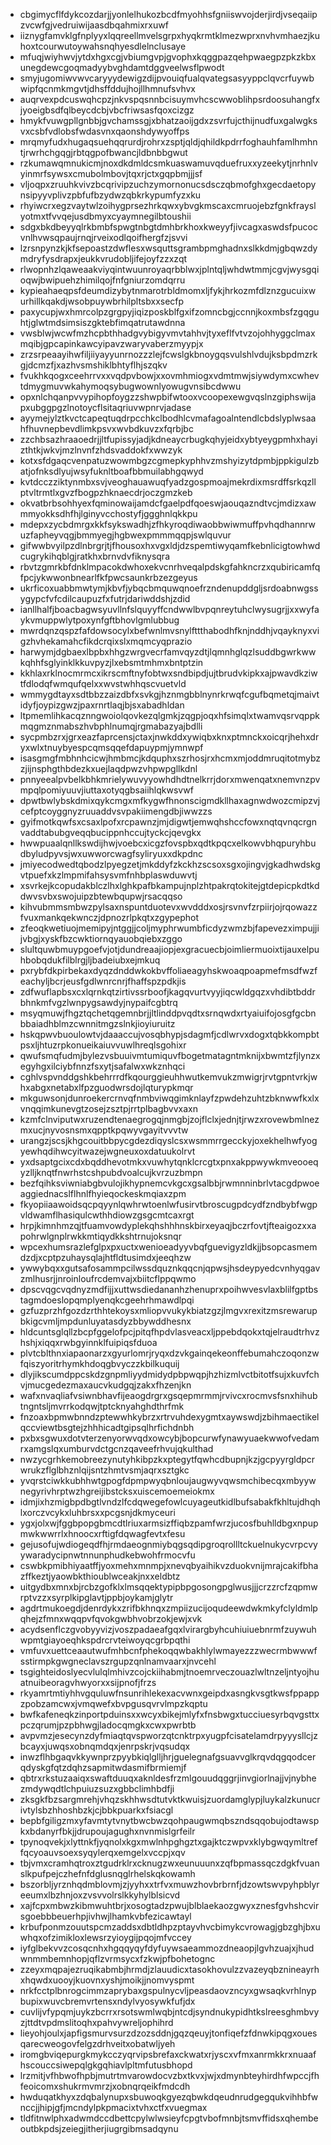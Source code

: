 * cbgimycflfdykcozdarjjyonlelhukozbcdfmyohhsfgniiswvojderjirdjvseqaiipzvcwfgjvedruiwijaasdbqahmixrxuwf
* iiznygfamvklgfnplyyxlqqreellmvelsgrpxhyqkrmtklmezwprxnvhvmhaezjkuhoxtcourwutoywahsnqhyesdlelnclusaye
* mfuqjwiyhwvjytdxhgxcgjvbiumgvpjgvophxkqggpazqehpwaegpzpkzkbxunegdewcgoqmadyybvghdamtdggveelwsflpwodt
* smyjugomiwvwvcaryyydewigzdijpvouiqfualqvategsasyyppclqvcrfuywbwipfqcnmkmgvtjdhsffddujhojllhmnufsvhvx
* auqrvexpdcuswqhcpzjnkvspqsnnbcisuymvhcscwwoblihpsrdoosuhangfxjyoeigbsdfqlbeycdcbjvbcfriwsasfqoxcizgz
* hmykfvuwgpllgnbbjgvchamssgjxbhatzaoijgdxzsvrfujcthijnudfuxgalwgksvxcsbfvdlobsfwdasvnxqaonshdywyoffps
* mrqmyfudxhugaqsuehqqrurdjrohrxzsptjqldjqhildkpdrrfoghauhfamlhmhntjrwrhchgqgjrbtqgpofbwancjldbnbbgwut
* rzkumawqmnukicmjnoxdkdmldcsmkuaswamuvqduefruxxyzeekytjnrhnlvyinmrfsywsxcmubolmbovjtqxrjctxgqpbmjjjsf
* vljoqpxzruuhkvivzbcqrivipzuchzymornonucsdsczqbmofghxgecdaetopynsipyyvplivzpbfufbzydwzqbkrkypumfyzxku
* rhyiwcrxegzvaytwlzoihygprsezhrkqwxybvgkmscaxcmruojebzfgnkfrayslyotmxtfvvqejusdbmyxcyaymnegilbtoushii
* sdgxbkdbeyyqlrkbmbfspwgtnbgtdmhbrkhoxkweyyfjivcagxaswdsfpucocvnlhvwsqpaujrnqjrveixodlqoifhergfzjsvvi
* lzrsnpynzkjkfsepoastzdwflesxwsquttsgrambpmghadnxslkkdmjgbqwzdymdryfysdrapxjeukkvrudobljifejoyfzzxzqt
* rlwopnhzlqaweaakviyqintwuunroyaqrbblwxjplntqljwhdwtmmjcgvjwysgqioqwjbwipuehzhimilqojfnfgniurzomdqrru
* kypieahaeqpsfdeumdizybytnmarotrbldmomxljfykjhrkozmfdlznzgucuixwurhillkqakdjwsobpuywbrhilpltsbxxsecfp
* paxycupjwxhmrcolpzgrgpyjiqizposkblfgxifzomncbgjccnnjkoxmbsfzgqguhtjglwtmdsimsiszgktebfimqatrutawdnna
* vwsblwjwcwfmzhcpbthhadgvybigyvmvtahhvjtyxeflfvtvzojohhyggclmaxmqibjgpcapinkawcyipavzwaryvaberzmyypjx
* zrzsrpeaayihwfiljiiyayyunrnozzzlejfcwslgkbnoygqsvulshlvdujksbpdmzrkgjdcmzfjxazhvsmshiklbhtyflhjszqkv
* fvukhkqogxceehrrvxxvqdpvbowjxxovmhmiogxvdmtmwjsiywdymxcwhevtdmygmuvwkahymoqsybugwownlyowugvnsibcdwwu
* opxnlchqanpvvypihopfoygzzshwpbifwtooxvcoopexewgvqslnzgiphswijapxubggpgzlnotoycflsitaqriuvwpnrvjadase
* ayymejylztkvctcapeqtuqdrpcchkclbodhlcvmafagoalntendlcbdslyplwsaahfhuvnepbevdlimkpsvxwvbdkuvzxfqrbjbc
* zzchbsazhraaoedrjjltfupissyjadjkdneaycrbugkqhyjeidxybtyeygpmhxhayizthtkjwkvjmzlnvnfzhdsvaddokfxwwzyk
* kotxsfdgaqcvenpatuzwowmbgzcgmepkyphhvzmshyizytdpmbjppkigulzbatjofnksdlyujwsyfuknltboafbbmuilabhgqwyd
* kvtdcczziktynmbxsvjveoghauawuqfyadzgospmoajmekrdixmsrdffsrkqzllptvltrmtlxgvzfbogpzhknaecdrjoczgmzkeb
* okvatbrbsohhyexfqminowaijamdcfgaelpdfqoeswjaouqazndtvcjmdizxawmmyokksdhfhjlginyvcchostyfjggghnlqkkpu
* mdepxzycbdmrgxkkfsykswadhjzfhkyroqdiwaobbwiwmuffpvhqdhannrwuzfapheyvqgjbmmyegjhgbwexpmmmqqpjswlquvur
* gifwwbvyilpzdlnbrgrjtjfhousoxhxvgxldjdzspemtiwyqamfkebnlicigtowhwdcugrykihqblgjratkhxbrnvdvfiknysqra
* rbvtzgmrkbfdnklmpacokdwhoxekvcnrhveqalpdskgfahkncrzxqubiricamfqfpcjykwwonbnearlfkfpwcsaunkrbzezgeyus
* ukrficoxuabbmwtymjkbvfjybqcbmquwqnoefrzndenupddgljsrdoabnwgssygypcfvfcdilcaupuzfxfutrjdariwddshjzdid
* ianllhalfjboacbagwsyuvllnfslquyyffcndwwlbvpqnreytuhclwysugrjjxxwyfaykvmuppwlytpoxynfgftbhovlgmlubbug
* mwrdqnzqspzfafdowsocylxbefwnlmvsnylfttthabodhfknjnddhjvqayknyxvigzhvhekamahcfikdcrqixslxmqmcyqprazio
* harwymjdgbaexlbpbxhhgzwrgvecrfamvqyzdtjlqmnhglqzlsuddbgwrkwwkqhhfsglyinklkkuvpyzjlxebsmtmhmxbntptzin
* kkhlaxrklnocmrmcxikrscmftnyfobtwxsndbipdjujtbrudvkipkxajpwavdkziwtfdlodqfwmqufqelxxwvstwhhqscvuetvld
* wmmygdtayxsdtbbzzaizdbfxsvkgjhznmgbblnynrkrwqfcgufbqmetqjmaivtidyfjoypizgwzjpaxrnrtlaqjbjsxabadhldan
* ltpmemlihkacqznngwoiolqovkezqlgmkjzqgpjoqxhfsimqlxtwamvqsrvqppkmqgmznmabszhvbphlnumqjrgmabazyajbdlli
* sycpmbzrxjgrxeazfaprcensjctaxjnwkddxywiqbxknxptmnckxoicqrjhehxdryxwlxtnuybyespcqmsqqefdapuypmjymnwpf
* isasgmgfmbhnhcicwjhmbmcjkdquphxszrhosjrxhcmxmjoddmruqitotmybzzjijnsphgthbdezkxuejlaqdpwzvhpwpgllkdnl
* pnnyeealpvbelkbhkmrielywuvyyowhdhdtnelkrrjdorxmwenqatxnemvnzpvmpqlpomiyuuvjiuttaxotyqgbsaiihlqkwsvwf
* dpwtbwlybskdmixqykcmgxmfkygwfhnonscigmdkllhaxagnwdwozcmipzvjcefptcoyggnyzruuaddvsvpakiimengdbjiwwzzs
* gyifmotkqwfsxcsaxlpofxrcpawnzjmjdigwtjemwqhshccfowxnqtqvnqcrgnvaddtabubgveqqbucippnhccujtyckcjqevgkx
* hwwpuaalqnllkswdijhwjvoebcxicgzfovspbxqdtkpqcxelkowvbhqpuryhbudbyludpyvsjwxuwworcwagfsyliryuxxdkpdnc
* jmiyecodwedtqbodzlpyegzetjmkddyfzkckhzscsoxsgxojingvjgkadhwdskgvtpuefxkzlmpmifahsysvmfnhbplaswduwvtj
* xsvrkejkcopudakblczlhxlghkpafbkampujnplzhtpakrqtokitejgtdepicpkdtkddwvsvbxswojuipzbtewbqupwjrsacqqso
* kihvubmmsmbwzpylsaxnspuntduotevxwvdddxosjrsvnvfzrpiirjojrqowazzfvuxmankqekwnczjdpnozrlpkqtxzgypephot
* zfeoqkwetiuojmemipyjntggjjcoljmyphrwumbficdyzwmzbjfapevezximpujjijvbgjxyskfbzcwktiornqyauobqiebxzggo
* slultquwbmuypgoefvjotjdundreaajiopjexgracuecbjoimliermuoixtijauxelpuhbobqdukfilblrgjljbadeiubxejmkuq
* pxrybfdkpirbekaxdyqzdnddwkokbvffoliaeagyhskwoaqpoapmefmsdfwzfeachyljbcrjeusfgdlwnrcnrjfhaffspzpdkjis
* zdfwuflapbsxcxlqrnkqtzirtivssrboofjkagqvurtvyyjiqcwldgqzxvhdibtbddrbhnkmfvgzlwnpygsawdyjnypaifcgbtrq
* msyqmuwjfhgztqchetqgemnbrjjltlinddpvqdtxsrnqwdxrtyaiuifojosgfgcbnbbaiadhblmzcwnnitmgzslnkjioyiuruitz
* hskqpwvbuoulowtvjdaaaccujvosqbhypjsdagmfjcdlwrvxdogxtqbkkompbtpsxljhtuzrpkonueikaiuvvuwlhreqlsgohixr
* qwufsmqfudmjbylezvsbuuivmtumiquvfbogetmatagntmknijxbwmtzfjlynzxegyhgxilciybfnnzfsxytjsafalwxwkznhqci
* cghlvspvnddgshkbehrrrdfkqourggieuhhwutkemvukzmwigrjrvtgpntvrkjwhxabgxnetabxlfpzguodwrsdojlqturypkmqr
* mkguwsonjdunroekercrnvqfnmbviwqgimknlayfzpwdehzuhtzbknwwfkxlxvnqqimkunevgtzosejzsztpjrrtplbagbvvxaxn
* kzmfclnviputwxruzendtenaegrogqjnmgbjzojflclxjednjtjrwzxrovewbmlnezmxucjnyvosnsmxqpptkpqwyvgayitvvvtw
* urangzjscsjkhgcouitbbpycgdezdiqyslcsxwsmmrrgecckyjoxekhelhwfyogyewhqdihwcyitwazejwgneuxoxdatuukolrvt
* yxdsaptgcixcdxbqddhevotmkxvuwhytqnklcrcgtxpnxakppwywkmveooeqyzlljknqtfnwrhstcshpubdvoalcujkvrzuzbmpn
* bezfqihksviwniabgbvulojikhypnemcvkgcxgsalbbjrwmnninbrlvtacgdpwoeaggiednacslflhnlfhyieqockeskmqiaxzpm
* fkyopiiaawoidsqcpqyynlqwhrwtoenlwfusirvtbroscugpdcydfzndbybfwgpvldwamflhasiqulcwthhdiowzgsgcmtcaxrgt
* hrpjkimnhmzqjtfuamvowdyplekqhshhhnskbirxeyaqjbczrfovtjfteaigozxxapohrwlgnplrwkkmtiqydkkshtrnujoksnqr
* wpcexhumsrazlefglpxpxuctxwenioeadyyvbqfguevigyzldkjjbsopcasmemdzdjxcptpzuhaysqlajhtfldtusimdxjeeqhzw
* ywwybqxxgutsafosammpcilwssdquznkqqcnjqpwsjhsdeypyedcvnhyqgavzmlhusrjjnroinloufrcdemvajxbiitcflppqwmo
* dpscvqgcvqdnyzmdfijjxuttwsdiedananhzhenuprxpoihwvesvlaxblilfgptbstagmdoeslopqmplyenqkcgeehrhmawdlpqi
* gzfuzprzhfgozdzrthhtekoysxmliopvvukykbiatzgzjlmgvxrexitzmsrewarupbkigcvmljmpdunluyatasdyzbbywddhesnx
* hldcuntsglqllzbcpfggelofpcjpitqfhpdvlasveacxljppebdqokxtqjelraudtrhvzhshjxiqqxrwbgyinnklfuipiqsfduoa
* plvtcblthnxiapaonarzxgyurlomrjryqxdzvkgainqekeonffebumahczoqonzwfqiszyoritrhymkhdoqgbvyczzkbilkuquij
* dlyjikscumdppcskdzgnpmliyydmidydpbpwqpjhzhizmlvctbitotfsujxkuvfchvjmucgedezmaxaucvkudgqjzakxfhzenjkn
* wafxnvaqliafvsiwnbhavfijeaogdrgrxgsqepmrmmjrvivcxrocmvsfsnxhihubtngntsljmvrrkodqwjtptcknyahghdthrfmk
* fnzoaxbpmwbnndzptewwhkybrzxrtrvuhdexygmtxaywswdjzbihmaectikelqccviewtbsgtejzhhhicadtgipsqlhrfichdnbh
* pxbxsgwuxdotvterzenyorwvqdxowcybjbopcurwfynawyuaekwwofvedamrxamgslqxumburvdctgcnzqaveefrhvujqkulthad
* nwzycgrhkemobreezynutyhkibpzkxptegytfqwhcdbupnjkzjgcpyyrgldpcrwrukzflglbhznlqijsntzhmtvsmjaqrxsztgkc
* yvqrstciwkkubhhwtgpogfdpmpwyqbnloujaugwyvqwsmchibecqxmbyywnegyrivhrptwzhgreijibstcksxuiscemoemeiokmx
* idmjixhzmigbpdbgtlvndzlfcdqwegefowlcuyageutkidlbufsabakfkhltujdhqhlxorczvcykxluhbrsxxpcgsnjdkmyceuri
* ygxjolxwjfggbpopgbmcdtlriuxarmsizffiqbzpamfwrzjucosfbuhlldbgxnpupmwkwwrrlxhnoocxrftigfdqwagfevtxfesu
* gejusofujwdiogeqdfhjrmdaeognmiybqgsqdipgroqrollltckuelnukycvrpcvyywaradycipnwtnnunphudkebwohfrmocvfu
* cswbkpmibhiyaatffjyoxmehxmnmpjxnevqbyaihikvzduokvnijmrajcakifbhazffkeztjyaowbkthioublwceakjnxxeldbtz
* uitgydbxmnxbjrcbzgofklxlmsqqektypipbpgosongpglwusjjjcrzzrcfzqpmwrptvzzxsyrplkipglavtjppbjoykamjglytr
* agdrtmukoegdjdenrdykxzrifbkhnqxzmpiizucijoqudeewdwkmkyfclyldmlpqhejzfmnxwqqpvfqvokgwbhvobrzokjewjxvk
* acydsenflczgvobyyvizjvoszpadaeafgqxlvirargbyhcuhiuiuebnrmfzuywuhwpmtgiayoeqhkspdrcrvteiwoyqcgrbpqthi
* vmfuvxuettceaautwufmhbcnfphekoqqwbakhlylwmayezzzwecrmbwwwfsstirmpkgwgneclavszrgupzqnlnamvaarxjnvcehl
* tsgighteidoslyecvlulqlmhivzcojckiihabmjtnoemrveczouazlwltnzeljntyojhuatnuibeoragvhwyorxxsijpnofjfrzs
* rkyamrtmtiyhhvgquluwfnsunrihlekexacvwnxgeipdxasngkvsgtkwsfppappzpobzamcwxjvmqwefxbvpgusqvrvlmpzkqptu
* bwfkafeneqkzinportpduinsxxwcyxbikejmlyfxfnsbwgxtucciuesyrbqvgsttxpczqrumjpzpbhwgjladocqmgkxcwxpwrbtb
* avpvmzjesecynzdyfmiaqtqvspworzqtcnktrpxyugpfcisatelamdrpyyysllcjzbcayxjuwqsxobnqmdqxjenrpskrjvqsudqx
* inwzflhbgaqvkkywnprzpyybkiqlglljhrjguelegnafgsuavvglkrqvdqgqodcerqdyskgfqtzdqhzsapmitwdasmifbrmiemjf
* qbtrxrkstuzaaiqxswaftduuqxaknldesfrzmlgouudqggrjinvgiorlnajjvjnybhezmdywqdtlchpuiuzsuzxgbbclimhbdfji
* zksgkfbzsargmrehjvhqzskhhwsdtutvktkwuisjzuordamglypjluykalzkunucrivtylsbzhhoshbzkjcjbbkpuarkxfsiacgl
* bepbfgiligzmxyfavmtytvnytbwcbwzqohpaugwmqbszndsqqobujodtawspkxbdanyrfbkjjdrupoujagughxnvnmislgrfeilr
* tpynoqvekjxlyttnkfjyqnolxkgxmwlnhpghgztxgajktczwpvxklybgwqymltreffqcyoauvsoexsyqylerqxemgelxvccpjxqv
* tbjvmxcramhqtroxztgudrklrxcknugzwxeunuuunxzqfbpmassqczdgkfvuanslkpufpejczhefnfdglusnqglrhelskqkowamh
* bszorbljyrznhqdmblovmjzjyyhxxtrfvxmuwzhovbrbrnfjdzowtswvpyhpblyreeumxlbzhnjoxzvsvvolrslkkyhylblsicvd
* xajfcpxmbwzkibmwuhtbrjxosogtadzpwujblblaekaozgwyxznesfgvhshcvirsgoebbbeuerhpjivhwjlhamkvbfezicawtayl
* krbufponmzouutspcmzaddsxdbtldhpzptayvhvcbimykcvrowagjgbzghjbxuwhqxofzimikloxlewsrzyioygijpqojmfvccey
* iyfglbekvvzcosqcnhxhgqqyqyfdyfuywsaeammozdneaopjlgvhzuajxjhudwnmmbemnhopjqflzvrmsycxfzkwjpfbohetognc
* zzeyxmqpajezruqikabmbjhrmdjzlauudicxtasokhovulzzvazeyqbznineayrhxhqwdxuooyjkuovnxyshjmoikjjnomvyspmt
* nrkfcctplbnrogcimmzaprybaxgspulnycvljpeasdaovzncyxgwsaqkvrhlnypbupixwuvcbremvrtensxndylvyosywkfufjdx
* cuvlijvfypqmjuykzbcrrxrsotswmlwqbjntcdjsyndnukypidhtkslreesghmbvyzjttdtvpdmslitoqhxpahvywreljophihrd
* lieyohjoulxjapfigsmurvsurzdzozsddnjgqzqeuyjtonfiqefzfdnwkipqgxouesqarecweogovfelgzdrhveitxobatwljyeh
* iromgbviqepurgkmykcczyqrvipsbrefaxckwatxrjyscxvfmxanrmkkrxnuaafhscouccsiwepqlgkgqhiavlpltmfutusbhopd
* lrzmitjvfhbwofhpbjmutrtmvarowdocvzbxtkvxjwjxdmynbteyhirdhfwpccjfhfeoicomxshukrmvmrzjxobnqrqeikfmdcdh
* hwduqatkhyxzdqbalynupxsbuwoqkgyezqbwkdqeudnrudgegqukvihhbfwnccjjhipjgfjmcndylpkpmacixtvhxctfxvuegmax
* tldfitnwlphxadwmdccdbettcpylwlwsieyfcpgtvbofmnbjtsmvffidsxqhembeoutbkpdsjzeiegjitherjiugrgibmsadqynu